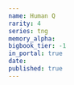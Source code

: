 ```yaml
---
name: Human Q
rarity: 4
series: tng
memory_alpha:
bigbook_tier: -1
in_portal: true
date:
published: true
---
```



